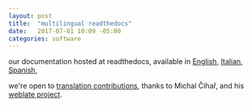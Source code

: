 ```yaml
---
layout: post
title:  "multilingual readthedocs"
date:   2017-07-01 10:09 -05:00
categories: software
---
```


our documentation hosted at readthedocs, available in [English](http://ghini.readthedocs.io/en/ghini-1.0-dev/index.html), [Italian](http://ghini.readthedocs.io/it/ghini-1.0-dev/index.html), [Spanish](http://ghini.readthedocs.io/es/ghini-1.0-dev/index.html),

we're open to [translation contributions](https://hosted.weblate.org/projects/ghini/),
thanks to Michal Čihař, and his [weblate project](https://weblate.org).

